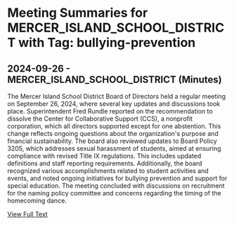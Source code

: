 # Meeting Summaries for MERCER_ISLAND_SCHOOL_DISTRICT with Tag: bullying-prevention

## 2024-09-26 - MERCER_ISLAND_SCHOOL_DISTRICT (Minutes)

The Mercer Island School District Board of Directors held a regular meeting on September 26, 2024, where several key updates and discussions took place. Superintendent Fred Rundle reported on the recommendation to dissolve the Center for Collaborative Support (CCS), a nonprofit corporation, which all directors supported except for one abstention. This change reflects ongoing questions about the organization's purpose and financial sustainability. The board also reviewed updates to Board Policy 3205, which addresses sexual harassment of students, aimed at ensuring compliance with revised Title IX regulations. This includes updated definitions and staff reporting requirements. Additionally, the board recognized various accomplishments related to student activities and events, and noted ongoing initiatives for bullying prevention and support for special education. The meeting concluded with discussions on recruitment for the naming policy committee and concerns regarding the timing of the homecoming dance.

[View Full Text](https://raw.githubusercontent.com/VoronoiPerspectives/WashingtonStateSchoolBoardExplorer/refs/heads/main/data/countries/usa/states/wa/counties/king/school_boards/mercer_island_school_district/2024/processed/2024-09-26-minutes.txt)

